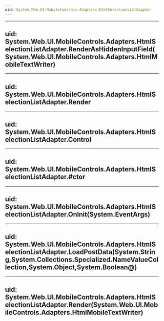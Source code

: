 ```yaml
---
uid: System.Web.UI.MobileControls.Adapters.HtmlSelectionListAdapter
---
```


---
uid: System.Web.UI.MobileControls.Adapters.HtmlSelectionListAdapter.RenderAsHiddenInputField(System.Web.UI.MobileControls.Adapters.HtmlMobileTextWriter)
---

---
uid: System.Web.UI.MobileControls.Adapters.HtmlSelectionListAdapter.Render
---

---
uid: System.Web.UI.MobileControls.Adapters.HtmlSelectionListAdapter.Control
---

---
uid: System.Web.UI.MobileControls.Adapters.HtmlSelectionListAdapter.#ctor
---

---
uid: System.Web.UI.MobileControls.Adapters.HtmlSelectionListAdapter.OnInit(System.EventArgs)
---

---
uid: System.Web.UI.MobileControls.Adapters.HtmlSelectionListAdapter.LoadPostData(System.String,System.Collections.Specialized.NameValueCollection,System.Object,System.Boolean@)
---

---
uid: System.Web.UI.MobileControls.Adapters.HtmlSelectionListAdapter.Render(System.Web.UI.MobileControls.Adapters.HtmlMobileTextWriter)
---
